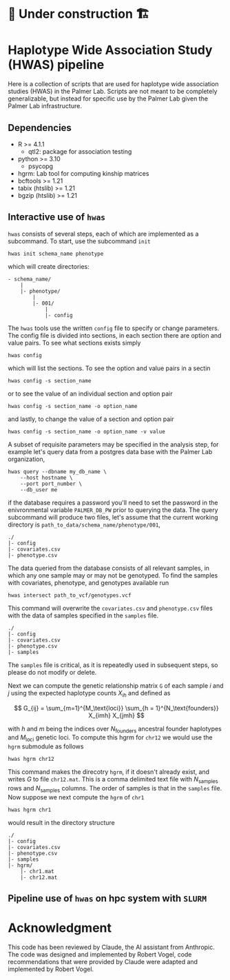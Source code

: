 # :construction: Under construction :building_construction:

# Haplotype Wide Association Study (HWAS) pipeline


Here is a collection of scripts that are used for haplotype 
wide association studies (HWAS) in the Palmer Lab.  Scripts
are not meant to be completely generalizable, but instead for
specific use by the Palmer Lab given the Palmer Lab infrastructure.

## Dependencies

* R >= 4.1.1
    - qtl2: package for association testing
* python >= 3.10
    - psycopg 
* hgrm: Lab tool for computing kinship matrices
* bcftools >= 1.21
* tabix (htslib) >= 1.21
* bgzip (htslib) >= 1.21


## Interactive use of `hwas`

`hwas` consists of several steps, each of which are implemented
as a subcommand.  To start, use the subcommand `init`

```
hwas init schema_name phenotype
```

which will create directories:

```
- schema_name/
    |
    |- phenotype/
        |
        |- 001/
            |
            |- config
```

The `hwas` tools use the written `config` file to specify or change
parameters.  The config file is divided into sections, in each section
there are option and value pairs.  To see what sections exists simply

```
hwas config
```

which will list the sections.  To see the option and value pairs in
a sectin

```
hwas config -s section_name
```

or to see the value of an individual section and option pair

```
hwas config -s section_name -o option_name
```

and lastly, to change the value of a section and option pair

```
hwas config -s section_name -o option_name -v value
```

A subset of requisite parameters may be specified in the analysis step,
for example let's query data from a postgres data base with the 
Palmer Lab organization,

```
hwas query --dbname my_db_name \
    --host hostname \
    --port port_number \
    --db_user me
```

if the database requires a password you'll need to set the password
in the enivronmental variable `PALMER_DB_PW` prior to querying the data.
The query subcommand will produce two files, let's assume that the current
working directory is `path_to_data/schema_name/phenotype/001`,

```
./
|- config
|- covariates.csv
|- phenotype.csv
```

The data queried from the database consists of all relevant samples, 
in which any one sample may or may not be genotyped.
To find the samples with covariates, phenotype, and genotypes 
available run

```
hwas intersect path_to_vcf/genotypes.vcf
```

This command will overwrite the 
`covariates.csv` and `phenotype.csv` files with the data of 
samples specified in the `samples` file.  

```
./
|- config
|- covariates.csv
|- phenotype.csv
|- samples
```

The `samples` file
is critical, as it is repeatedly used in subsequent steps,
so please do not modify or delete.

Next we can compute the genetic relationship matrix `G` of each
sample $i$ and $j$ using the expected haplotype counts $X_{ih}$ 
and defined as

$$
G_{ij} = \sum_{m=1}^{M_\text{loci}} \sum_{h = 1}^{N_\text{founders}} X_{imh} X_{jmh}
$$

with $h$ and $m$ being the indices over $N_\text{founders}$ ancestral 
founder haplotypes and $M_\text{loci}$ genetic loci.  To compute
this hgrm for `chr12` we would use the `hgrm` submodule as follows

```
hwas hgrm chr12
```

This command makes the direcotry `hgrm`, if it doesn't already exist, and
writes $G$ to file `chr12.mat`.  This is a comma delimited text file with
$N_\text{samples}$ rows and $N_\text{samples}$ columns.  The order of samples
is that in the `samples` file.  Now suppose we next compute the `hgrm` of
`chr1`

```
hwas hgrm chr1
```

would result in the directory structure

```
./
|- config
|- covariates.csv
|- phenotype.csv
|- samples
|- hgrm/
    |- chr1.mat
    |- chr12.mat
```




## Pipeline use of `hwas` on hpc system with `SLURM`



# Acknowledgment


This code has been reviewed by Claude, the AI assistant from Anthropic. 
The code was designed and implemented by Robert Vogel, code recommendations
that were provided by Claude were adapted and implemented by Robert Vogel.


